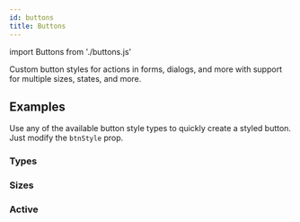 ```yaml
---
id: buttons
title: Buttons
---
```


import Buttons from './buttons.js'

<p>Custom button styles for actions in forms, dialogs, and more with support for multiple sizes, states, and more.</p>

## Examples

<p>Use any of the available button style types to quickly create a styled button. Just modify the <code>btnStyle</code> prop.</p>

### Types

<Buttons type="types"></Buttons>

### Sizes

<Buttons type="sizes"></Buttons>

### Active

<Buttons type="activity"></Buttons>


